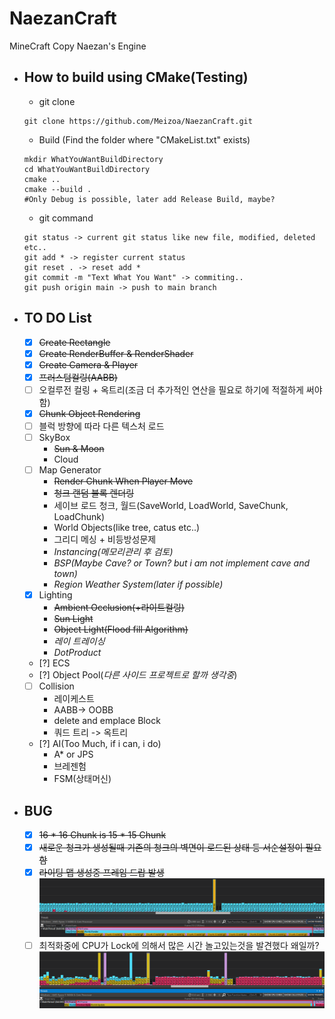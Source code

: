 # NaezanCraft
MineCraft Copy Naezan's Engine

- How to build using CMake(Testing)
  - 
    - git clone
  ```shell
  git clone https://github.com/Meizoa/NaezanCraft.git
  ```

    - Build (Find the folder where "CMakeList.txt" exists)
  ```shell
  mkdir WhatYouWantBuildDirectory
  cd WhatYouWantBuildDirectory
  cmake ..
  cmake --build .
  #Only Debug is possible, later add Release Build, maybe?
  ```

    - git command
  ```shell
  git status -> current git status like new file, modified, deleted etc..
  git add * -> register current status
  git reset . -> reset add *
  git commit -m "Text What You Want" -> commiting..
  git push origin main -> push to main branch
  ```

- TO DO List
  - 
    - [x] ~~Create Rectangle~~
    - [x] ~~Create RenderBuffer & RenderShader~~
    - [x] ~~Create Camera & Player~~
    - [x] ~~프러스텀컬링(AABB)~~
    - [ ] 오컬루전 컬링 + 옥트리(조금 더 추가적인 연산을 필요로 하기에 적절하게 써야함)
    - [x] ~~Chunk Object Rendering~~
    - [ ] 블럭 방향에 따라 다른 텍스처 로드
    - [ ] SkyBox
        * ~~Sun & Moon~~
        * Cloud
    - [ ] Map Generator
        * ~~Render Chunk When Player Move~~
        * ~~청크 랜덤 블록 렌더링~~
        * 세이브 로드 청크, 월드(SaveWorld, LoadWorld, SaveChunk, LoadChunk)
        * World Objects(like tree, catus etc..)
        * 그리디 메싱 + 비등방성문제
        * *Instancing(메모리관리 후 검토)*
        * *BSP(Maybe Cave? or Town? but i am not implement cave and town)*
        * *Region Weather System(later if possible)*
    - [x] Lighting
        * ~~Ambient Occlusion(+라이트컬링)~~
        * ~~Sun Light~~
        * ~~Object Light(Flood fill Algorithm)~~
        * *레이 트레이싱*
        * *DotProduct*
    - [?] ECS
    - [?] Object Pool(*다른 사이드 프로젝트로 할까 생각중*)
    - [ ] Collision
        * 레이케스트
        * AABB-> OOBB
        * delete and emplace Block
        * 쿼드 트리 -> 옥트리
    - [?] AI(Too Much, if i can, i do)
        * A* or JPS
        * 브레젠험
        * FSM(상태머신)

- BUG
  - 
    - [x] ~~16 * 16 Chunk is 15 * 15 Chunk~~
    - [x] ~~새로운 청크가 생성될때 기존의 청크의 벽면이 로드된 상태 등 서순설정이 필요함~~
    - [x] ~~라이팅 맵 생성중 프레임 드랍 발생~~
      ![라이팅맵 프로파일링 결과](./Screenshot/LightMapOptimize.PNG)
    - [ ] 최적화중에 CPU가 Lock에 의해서 많은 시간 놀고있는것을 발견했다 왜일까?
      ![약80%의 속도를 향상시켰다 하지만 CPU가 논다](./Screenshot/Optimize1.PNG)
